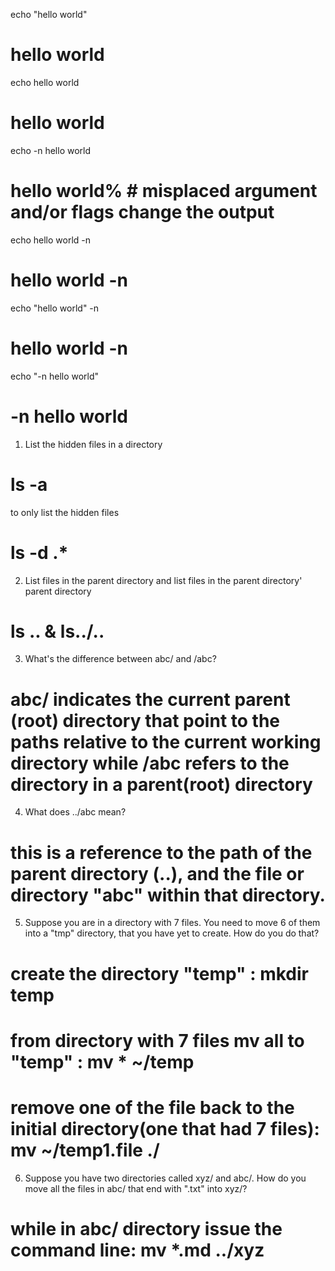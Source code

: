 echo "hello world"
  # hello world
echo hello world
  # hello world
echo -n hello world
  # hello world% # misplaced argument and/or flags change the output
echo hello world -n
  # hello world -n
echo "hello world" -n
  # hello world -n
echo "-n hello world"
  # -n hello world

1. List the hidden files in a directory

  # ls -a
to only list the hidden files
  # ls -d .*

2. List files in the parent directory and list files in the parent directory' parent directory

# ls .. & ls../..

3. What's the difference between abc/ and /abc?

# abc/ indicates the current parent (root) directory that point to the paths relative to the current working directory while /abc refers to the directory in a parent(root) directory

4. What does ../abc mean?

# this is a reference to the path of the parent directory (..), and the file or directory "abc" within that directory.

5. Suppose you are in a directory with 7 files. You need to move 6 of them into a "tmp" directory, that you have yet to create. How do you do that?

# create the directory "temp" : mkdir temp
# from directory with 7 files mv all to "temp" : mv * ~/temp
# remove one of the file back to the initial directory(one that had 7 files): mv ~/temp1.file ./

6. Suppose you have two directories called xyz/ and abc/. How do you move all the files in abc/ that end with ".txt" into xyz/?

# while in abc/ directory issue the command line: mv *.md ../xyz
